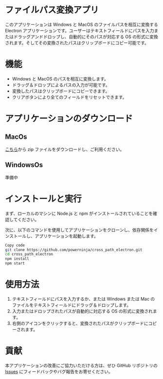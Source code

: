 # ファイルパス変換アプリ

このアプリケーションは Windows と MacOS のファイルパスを相互に変換する Electron アプリケーションです。ユーザーはテキストフィールドにパスを入力またはドラッグアンドドロップし、自動的にそのパスが対応する OS の形式に変換されます。そしてその変換されたパスはクリップボードにコピー可能です。

# 機能

- Windows と MacOS のパスを相互に変換します。
- ドラッグ＆ドロップによるパスの入力が可能です。
- 変換したパスはクリップボードにコピーできます。
- クリアボタンにより全てのフィールドをリセットできます。

# アプリケーションのダウンロード

## MacOs

[こちら](https://github.com/powerninja/cross_path_electron/releases/download/1.0.0/TrailMixer.zip)から zip ファイルをダウンロードし、ご利用ください。

## WindowsOs

準備中

# インストールと実行

まず、ローカルのマシンに Node.js と npm がインストールされていることを確認してください。

次に、以下のコマンドを使用してアプリケーションをクローンし、依存関係をインストールし、アプリケーションを起動します。

```bash
Copy code
git clone https://github.com/powerninja/cross_path_electron.git
cd cross_path_electron
npm install
npm start
```

# 使用方法

1. テキストフィールドにパスを入力するか、または Windows または Mac のファイルをテキストフィールドにドラッグ＆ドロップします。
2. 入力またはドロップされたパスが自動的に対応する OS の形式に変換されます。
3. 右側のアイコンをクリックすると、変換されたパスがクリップボードにコピーされます。

# 貢献

本アプリケーションの改善にご協力いただける方は、ぜひ GitHub リポジトリの [Issues](https://github.com/powerninja/cross_path_electron/issues) にフィードバックやバグ報告をお寄せください。
